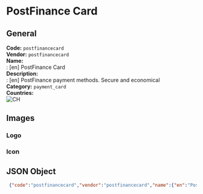 # PostFinance Card 
## General 
**Code:** `postfinancecard`  
**Vendor:** `postfinancecard`  
**Name:**  
:	[en] PostFinance Card  
**Description:**  
: [en] PostFinance payment methods. Secure and economical  
**Category:** `payment_card`  
**Countries:**  
![CH](https://cdnjs.cloudflare.com/ajax/libs/flag-icon-css/3.3.0/flags/4x3/CH.svg#w24)  
 
## Images 
### Logo 
### Icon 
## JSON Object 
```json
 {"code":"postfinancecard","vendor":"postfinancecard","name":{"en":"PostFinance Card"},"description":{"en":"PostFinance payment methods. Secure and economical"},"countries":["CH"],"category":"payment_card"}```  
